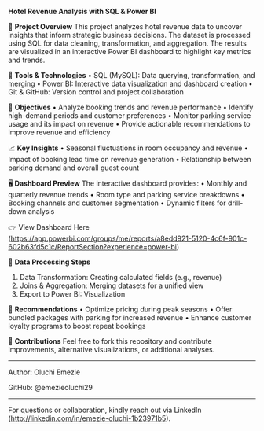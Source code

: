 **Hotel Revenue Analysis with SQL & Power BI**

📌 **Project Overview**
This project analyzes hotel revenue data to uncover insights that inform strategic business decisions. The dataset is processed using SQL for data cleaning, transformation, and aggregation. The results are visualized in an interactive Power BI dashboard to highlight key metrics and trends.

🧰 **Tools & Technologies**
•	SQL (MySQL): Data querying, transformation, and merging
•	Power BI: Interactive data visualization and dashboard creation
•	Git & GitHub: Version control and project collaboration

🎯 **Objectives**
•	Analyze booking trends and revenue performance
•	Identify high-demand periods and customer preferences
•	Monitor parking service usage and its impact on revenue
•	Provide actionable recommendations to improve revenue and efficiency

📈 **Key Insights**
•	Seasonal fluctuations in room occupancy and revenue
•	Impact of booking lead time on revenue generation
•	Relationship between parking demand and overall guest count

🖥️ **Dashboard Preview**
The interactive dashboard provides:
•	Monthly and quarterly revenue trends
•	Room type and parking service breakdowns
•	Booking channels and customer segmentation
•	Dynamic filters for drill-down analysis

👉 View Dashboard Here (https://app.powerbi.com/groups/me/reports/a8edd921-5120-4c6f-901c-602b63fd5c1c/ReportSection?experience=power-bi)

🧩 **Data Processing Steps**
1.	Data Transformation: Creating calculated fields (e.g., revenue)
2.	Joins & Aggregation: Merging datasets for a unified view
3.	Export to Power BI: Visualization

🚀 **Recommendations**
•	Optimize pricing during peak seasons
•	Offer bundled packages with parking for increased revenue
•	Enhance customer loyalty programs to boost repeat bookings

🤝 **Contributions**
Feel free to fork this repository and contribute improvements, alternative visualizations, or additional analyses.
________________________________________
Author: Oluchi Emezie

GitHub: @emezieoluchi29
________________________________________
For questions or collaboration, kindly reach out via LinkedIn (http://linkedin.com/in/emezie-oluchi-1b23971b5).
